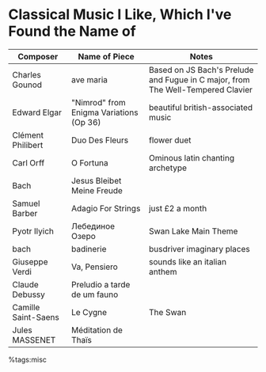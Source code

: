 # Classical Music I Like, Which I've Found the Name of


| Composer | Name of  Piece | Notes |
|----------|----------------|-------|
| Charles Gounod | ave maria | Based on JS Bach's Prelude and Fugue in C major, from The Well-Tempered Clavier |
| Edward Elgar | "Nimrod" from Enigma Variations (Op 36)| beautiful british-associated music |
| Clément Philibert | Duo Des Fleurs | flower duet|
| Carl Orff | O Fortuna | Ominous latin chanting archetype |
| Bach | Jesus Bleibet Meine Freude | |
|Samuel Barber | Adagio For Strings | just £2 a month |
| Pyotr Ilyich | Лебединое Озеро | Swan Lake Main Theme |
| bach | badinerie | busdriver imaginary places |
|Giuseppe Verdi | Va, Pensiero | sounds like an italian anthem|
| Claude Debussy | Preludio a tarde de um fauno |  |
| Camille Saint-Saens | Le Cygne | The Swan |
|Jules MASSENET | Méditation de Thaïs |

%tags:misc
